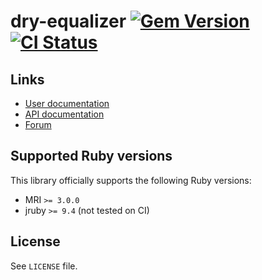<!--- this file is synced from dry-rb/template-gem project -->
[gem]: https://rubygems.org/gems/dry-equalizer
[actions]: https://github.com/dry-rb/dry-equalizer/actions

# dry-equalizer [![Gem Version](https://badge.fury.io/rb/dry-equalizer.svg)][gem] [![CI Status](https://github.com/dry-rb/dry-equalizer/workflows/ci/badge.svg)][actions]

## Links

* [User documentation](https://dry-rb.org/gems/dry-equalizer)
* [API documentation](http://rubydoc.info/gems/dry-equalizer)
* [Forum](https://discourse.dry-rb.org)

## Supported Ruby versions

This library officially supports the following Ruby versions:

* MRI `>= 3.0.0`
* jruby `>= 9.4` (not tested on CI)

## License

See `LICENSE` file.
